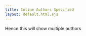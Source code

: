 ```yaml
---
title: Inline Authors Specified
layout: default.html.ejs
---
```


<authors-byline id="boy" data-authors="boygeorge"></authors-byline>

<authors-byline id="elton" data-authors="eltonjohn"></authors-byline>

<authors-byline id="both" data-authors='[ "eltonjohn", "boygeorge" ]'></authors-byline>

Hence this will show multiple authors

